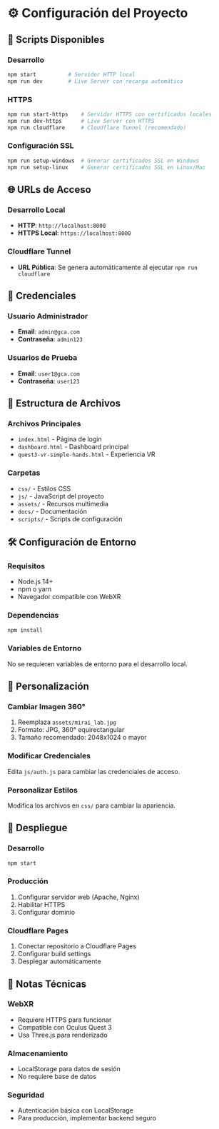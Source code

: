 # ⚙️ Configuración del Proyecto

## 🔧 Scripts Disponibles

### Desarrollo
```bash
npm start          # Servidor HTTP local
npm run dev        # Live Server con recarga automática
```

### HTTPS
```bash
npm run start-https    # Servidor HTTPS con certificados locales
npm run dev-https      # Live Server con HTTPS
npm run cloudflare     # Cloudflare Tunnel (recomendado)
```

### Configuración SSL
```bash
npm run setup-windows  # Generar certificados SSL en Windows
npm run setup-linux    # Generar certificados SSL en Linux/Mac
```

## 🌐 URLs de Acceso

### Desarrollo Local
- **HTTP**: `http://localhost:8000`
- **HTTPS Local**: `https://localhost:8000`

### Cloudflare Tunnel
- **URL Pública**: Se genera automáticamente al ejecutar `npm run cloudflare`

## 🔐 Credenciales

### Usuario Administrador
- **Email**: `admin@gca.com`
- **Contraseña**: `admin123`

### Usuarios de Prueba
- **Email**: `user1@gca.com`
- **Contraseña**: `user123`

## 📁 Estructura de Archivos

### Archivos Principales
- `index.html` - Página de login
- `dashboard.html` - Dashboard principal
- `quest3-vr-simple-hands.html` - Experiencia VR

### Carpetas
- `css/` - Estilos CSS
- `js/` - JavaScript del proyecto
- `assets/` - Recursos multimedia
- `docs/` - Documentación
- `scripts/` - Scripts de configuración

## 🛠️ Configuración de Entorno

### Requisitos
- Node.js 14+
- npm o yarn
- Navegador compatible con WebXR

### Dependencias
```bash
npm install
```

### Variables de Entorno
No se requieren variables de entorno para el desarrollo local.

## 🔧 Personalización

### Cambiar Imagen 360°
1. Reemplaza `assets/mirai_lab.jpg`
2. Formato: JPG, 360° equirectangular
3. Tamaño recomendado: 2048x1024 o mayor

### Modificar Credenciales
Edita `js/auth.js` para cambiar las credenciales de acceso.

### Personalizar Estilos
Modifica los archivos en `css/` para cambiar la apariencia.

## 🚀 Despliegue

### Desarrollo
```bash
npm start
```

### Producción
1. Configurar servidor web (Apache, Nginx)
2. Habilitar HTTPS
3. Configurar dominio

### Cloudflare Pages
1. Conectar repositorio a Cloudflare Pages
2. Configurar build settings
3. Desplegar automáticamente

## 📝 Notas Técnicas

### WebXR
- Requiere HTTPS para funcionar
- Compatible con Oculus Quest 3
- Usa Three.js para renderizado

### Almacenamiento
- LocalStorage para datos de sesión
- No requiere base de datos

### Seguridad
- Autenticación básica con LocalStorage
- Para producción, implementar backend seguro
